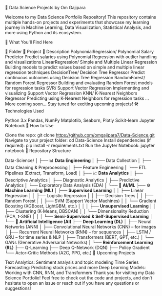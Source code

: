 🧠 Data Science Projects by Om Gajipara

Welcome to my Data Science Portfolio Repository!
This repository contains multiple hands-on projects and experiments that showcase my learning journey in Machine Learning, Data Visualization, Statistical Analysis, and more using Python and its ecosystem.

🔬 What You'll Find Here


📁 Folder	📌 Project	📄 Description
PolynomialRegression/	Polynomial Salary Predictor	Predict salaries using Polynomial Regression with outlier handling and visualizations
LinearRegression/	Simple and Multiple Linear Regression	Building models to predict values based on simple and multiple linear regression techniques
DecisionTree/	Decision Tree Regressor	Predict continuous outcomes using Decision Tree Regression
RandomForest/	Random Forest Regressor	Building and evaluating Random Forest models for regression tasks
SVR/	Support Vector Regression	Implementing and visualizing Support Vector Regression
KNN/	K-Nearest Neighbors Regressor	Predicting using K-Nearest Neighbors for regression tasks
...	More coming soon...	Stay tuned for exciting upcoming projects!
🛠 Technologies Used

Python 3.x
Pandas, NumPy
Matplotlib, Seaborn, Plotly
Scikit-learn
Jupyter Notebook
🚀 How to Use

Clone the repo:
git clone https://github.com/omgajipara7/Data-Science.git
Navigate to your project folder:
cd Data-Science
Install dependencies (if required):
pip install -r requirements.txt
Run the Jupyter Notebook:
jupyter notebook
📂 Repository Structure

Data-Science/
│
├── 📊 **Data Engineering**
│   ├── Data Collection
│   ├── Data Cleaning & Preprocessing
│   ├── Feature Engineering
│   └── ETL Pipelines (Extract, Transform, Load)
│
├── 📈 **Data Analytics**
│   ├── Descriptive Analytics
│   ├── Diagnostic Analytics
│   ├── Predictive Analytics
│   └── Exploratory Data Analysis (EDA)
│
└── 🧠 **AI/ML**
    ├── ⚙️ **Machine Learning (ML)**
    │   ├── **Supervised Learning**
    │   │   ├── Linear Regression
    │   │   ├── Logistic Regression
    │   │   ├── Decision Trees
    │   │   ├── Random Forest
    │   │   ├── SVM (Support Vector Machines)
    │   │   └── Gradient Boosting (XGBoost, LightGBM, etc.)
    │   │
    │   ├── **Unsupervised Learning**
    │   │   ├── Clustering (K-Means, DBSCAN)
    │   │   └── Dimensionality Reduction (PCA, t-SNE)
    │   │
    │   └── **Semi-Supervised & Self-Supervised Learning**
    │
    └── 🧠 **Artificial Intelligence (AI)**
        ├── **Deep Learning (DL)**
        │   ├── Neural Networks (ANN)
        │   ├── Convolutional Neural Networks (CNN) – for images
        │   ├── Recurrent Neural Networks (RNN) – for sequences
        │   ├── LSTM / GRU – for time series & NLP
        │   ├── Transformers (BERT, GPT, etc.)
        │   └── GANs (Generative Adversarial Networks)
        │
        └── **Reinforcement Learning (RL)**
            ├── Q-Learning
            ├── Deep Q-Network (DQN)
            ├── Policy Gradient
            └── Actor-Critic Methods (A2C, PPO, etc.)
🌱 Upcoming Projects

Text Analytics: Sentiment analysis and topic modeling
Time Series Forecasting: Predicting stock prices and more
Deep Learning Models: Working with CNN, RNN, and Transformers
Thank you for visiting my Data Science Portfolio!
Feel free to check out the code and projects, and don’t hesitate to open an issue or reach out if you have any questions or suggestions!